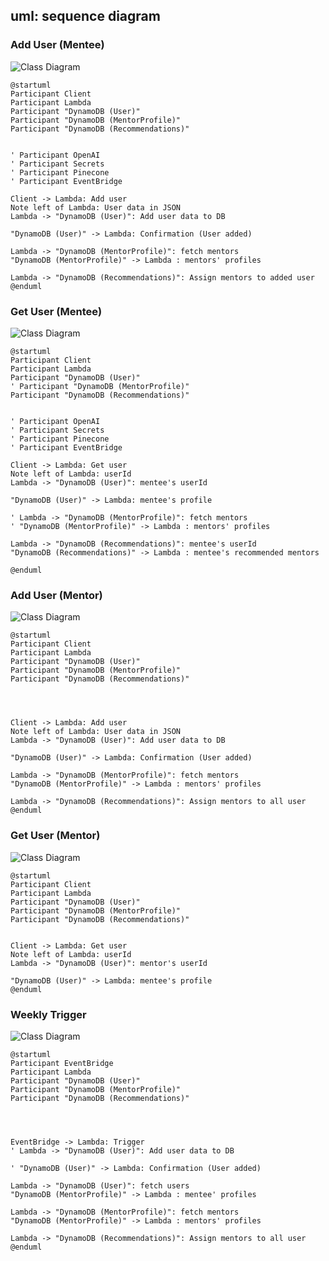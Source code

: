## uml: sequence diagram

### Add User (Mentee)


![Class Diagram](http://www.plantuml.com/plantuml/proxy?src=https://raw.githubusercontent.com/mmgathena/seq/refs/heads/main/add_user.md)

```plantuml
@startuml
Participant Client
Participant Lambda
Participant "DynamoDB (User)"
Participant "DynamoDB (MentorProfile)"
Participant "DynamoDB (Recommendations)"


' Participant OpenAI
' Participant Secrets
' Participant Pinecone
' Participant EventBridge

Client -> Lambda: Add user
Note left of Lambda: User data in JSON
Lambda -> "DynamoDB (User)": Add user data to DB

"DynamoDB (User)" -> Lambda: Confirmation (User added)

Lambda -> "DynamoDB (MentorProfile)": fetch mentors
"DynamoDB (MentorProfile)" -> Lambda : mentors' profiles

Lambda -> "DynamoDB (Recommendations)": Assign mentors to added user
@enduml
```

### Get User (Mentee)


![Class Diagram](http://www.plantuml.com/plantuml/proxy?src=https://raw.githubusercontent.com/mmgathena/seq/refs/heads/main/get_user.md)


```plantuml
@startuml
Participant Client
Participant Lambda
Participant "DynamoDB (User)"
' Participant "DynamoDB (MentorProfile)"
Participant "DynamoDB (Recommendations)"


' Participant OpenAI
' Participant Secrets
' Participant Pinecone
' Participant EventBridge

Client -> Lambda: Get user
Note left of Lambda: userId
Lambda -> "DynamoDB (User)": mentee's userId

"DynamoDB (User)" -> Lambda: mentee's profile

' Lambda -> "DynamoDB (MentorProfile)": fetch mentors
' "DynamoDB (MentorProfile)" -> Lambda : mentors' profiles

Lambda -> "DynamoDB (Recommendations)": mentee's userId
"DynamoDB (Recommendations)" -> Lambda : mentee's recommended mentors

@enduml
```

### Add User (Mentor)

![Class Diagram](http://www.plantuml.com/plantuml/proxy?src=https://raw.githubusercontent.com/mmgathena/seq/refs/heads/main/add_mentor.md)


```plantuml
@startuml
Participant Client
Participant Lambda
Participant "DynamoDB (User)"
Participant "DynamoDB (MentorProfile)"
Participant "DynamoDB (Recommendations)"




Client -> Lambda: Add user
Note left of Lambda: User data in JSON
Lambda -> "DynamoDB (User)": Add user data to DB

"DynamoDB (User)" -> Lambda: Confirmation (User added)

Lambda -> "DynamoDB (MentorProfile)": fetch mentors
"DynamoDB (MentorProfile)" -> Lambda : mentors' profiles

Lambda -> "DynamoDB (Recommendations)": Assign mentors to all user
@enduml
```

### Get User (Mentor)

![Class Diagram](http://www.plantuml.com/plantuml/proxy?src=https://raw.githubusercontent.com/mmgathena/seq/refs/heads/main/get_mentor.md)


```plantuml
@startuml
Participant Client
Participant Lambda
Participant "DynamoDB (User)"
Participant "DynamoDB (MentorProfile)"
Participant "DynamoDB (Recommendations)"


Client -> Lambda: Get user
Note left of Lambda: userId
Lambda -> "DynamoDB (User)": mentor's userId

"DynamoDB (User)" -> Lambda: mentee's profile
@enduml
```


### Weekly Trigger

![Class Diagram](http://www.plantuml.com/plantuml/proxy?src=https://raw.githubusercontent.com/mmgathena/seq/refs/heads/main/eventbridge.md)


```plantuml
@startuml
Participant EventBridge
Participant Lambda
Participant "DynamoDB (User)"
Participant "DynamoDB (MentorProfile)"
Participant "DynamoDB (Recommendations)"




EventBridge -> Lambda: Trigger
' Lambda -> "DynamoDB (User)": Add user data to DB

' "DynamoDB (User)" -> Lambda: Confirmation (User added)

Lambda -> "DynamoDB (User)": fetch users
"DynamoDB (MentorProfile)" -> Lambda : mentee' profiles

Lambda -> "DynamoDB (MentorProfile)": fetch mentors
"DynamoDB (MentorProfile)" -> Lambda : mentors' profiles

Lambda -> "DynamoDB (Recommendations)": Assign mentors to all user
@enduml
```


<!-- ```
' Participant OpenAI
' Participant Secrets
' Participant Pinecone
' Participant EventBridge
' Lambda -> OpenAI: Send text for embedding
' OpenAI -> Lambda: Return embeddings
' Lambda -> Secrets: Retrieve API keys or credentials
' Secrets -> Lambda: Provide API keys or credentials
' Lambda -> Pinecone: Store/retrieve embeddings
' Pinecone -> Lambda: Return embeddings based on userid
' Lambda -> EventBridge: Trigger events
```
  


```plantuml
@startuml
Participant Client
Participant Lambda
Participant DynamoDB
' Participant OpenAI
' Participant Secrets
' Participant Pinecone
' Participant EventBridge

Client -> Lambda: Add user
Lambda -> DynamoDB: Add user data to DB
' Lambda -> OpenAI: Send text for embedding
' OpenAI -> Lambda: Return embeddings
' Lambda -> Secrets: Retrieve API keys or credentials
' Secrets -> Lambda: Provide API keys or credentials
' Lambda -> Pinecone: Store/retrieve embeddings
' Pinecone -> Lambda: Return embeddings based on userid
' Lambda -> EventBridge: Trigger events
@enduml
``` -->




